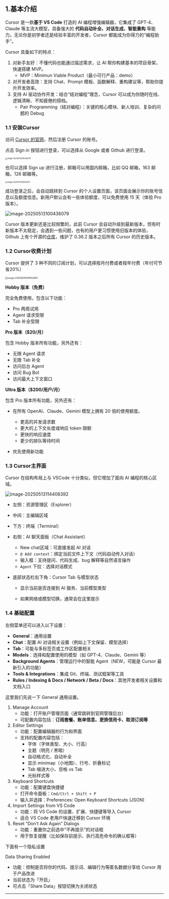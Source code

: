
## 1.基本介绍

Cursor 是一款**基于 VS Code** 打造的 AI 编程增强编辑器，它集成了 GPT-4、Claude 等主流大模型，具备强大的 **代码自动补全、对话生成、智能重构** 等能力。无论你是初学者还是经验丰富的开发者，Cursor 都能成为你得力的“编程助手”。

Cursor 具备如下的特点：

1. 对新手友好：不懂代码也能通过描述需求，让 AI 帮你构建基本的项目骨架，快速搭建 MVP。
   - MVP：Minimun Viable Product（最小可行产品：demo）
2. 对开发者高效：支持 Chat、Prompt 模板、函数解释、重构建议等，帮助你提升开发效率。
3. 支持 AI 驱动协作开发：结合“结对编程”理念，Cursor 可以成为你随时在线、逻辑清晰、不知疲倦的搭档。
   - Pair Programming（结对编程）：关键的核心模块、新人培训、复杂的问题的 Debug

### 1.1 安装Cursor

访问 [Cursor 的官网](https://www.cursor.com/)，然后注册 Cursor 的账号。

点击 Sign in 按钮进行登录，可以选择从 Google 或者 Github 进行登录。

<img src="https://xiejie-typora.oss-cn-chengdu.aliyuncs.com/2025-05-13-015548.png" alt="image-20250513095548787" style="zoom:40%;" />

也可以选择 Sign up 进行注册，邮箱可以用国内邮箱，比如 QQ 邮箱，163 邮箱，126 邮箱等。

<img src="https://xiejie-typora.oss-cn-chengdu.aliyuncs.com/2025-05-13-020042.png" alt="image-20250513100041551" style="zoom:40%;" />

成功登录之后，会自动跳转到 Cursor 的个人设置页面，该页面会展示你的账号信息以及额度信息。新用户默认会有一些体验额度，可以免费使用 15 天（体验 Pro 版本）。

![image-20250513100436079](https://xiejie-typora.oss-cn-chengdu.aliyuncs.com/2025-05-13-020436.png)

Cursor 版本更新还是比较频繁的，此前 Cursor 会自动升级到最新版本，但有时新版本不太稳定，会遇到一些问题，也有的用户更习惯使用旧版本的体验， Github 上有个开源的[仓库](https://github.com/oslook/cursor-ai-downloads)，维护了 0.36.2 版本之后所有 Cursor 的历史版本。

### 1.2 Cursor收费计划

Cursor 提供了 3 种不同的订阅计划，可以选择按月付费或者按年付费（年付可节省20%）

<img src="https://xiejie-typora.oss-cn-chengdu.aliyuncs.com/2025-06-30-011943.png" alt="image-20250630091942855" style="zoom:50%;" />

**Hobby 版本（免费）**

完全免费使用，包含以下功能：

- Pro 两周试用
- Agent 请求受限
- Tab 补全受限



**Pro 版本（$20/月）**

包含 Hobby 版本所有功能，另外还有：

- 无限 Agent 请求
- 无限 Tab 补全
- 访问后台 Agent
- 访问 Bug Bot
- 访问最大上下文窗口



**Ultra 版本（$200/用户/月）**

包含 Pro 版本所有功能，另外还有：

- 在所有 OpenAI、Claude、Gemini 模型上拥有 20 倍的使用额度。
  - 更高的并发请求数
  - 更大的上下文长度或响应 token 限额
  - 更快的响应速度
  - 更少的排队等待时间

- 优先使用新功能



### 1.3 Cursor主界面

Cursor 在结构布局上与 VSCode 十分类似，但它增加了面向 AI 编程的核心区域。

<img src="https://xiejie-typora.oss-cn-chengdu.aliyuncs.com/2025-05-13-034409.png" alt="image-20250513114408392"  />

- 左侧：资源管理区（Explorer）

- 中间：主编辑区域

- 下方：终端（Terminal）

- 右侧：AI 聊天面板（Chat Assistant）

  - New chat区域：可直接发起 AI 对话
  - `@ Add context`：绑定当前文件上下文（代码自动传入对话）
  - 输入框：支持提问、代码生成、bug 解释等自然语言操作
  - `Agent` 下拉：选择对话模式

- 底部状态栏右下角：Cursor Tab 与模型状态

  - 显示当前是否连接到 AI 服务、当前模型类型

  - 如果网络或模型切换，通常会在这里提示

### 1.4 基础配置

左侧菜单还可以进入以下设置：

- **General**：通用设置
- **Chat**：配置 AI 对话相关设置（例如上下文保留、模型选择）
- **Tab**：可能与多标签页或工作区配置相关
- **Models**：选择和配置使用的模型（如 GPT-4、Claude、Gemini 等）
- **Background Agents**：管理运行中的智能 Agent（NEW，可能是 Cursor 最新引入的功能）
- **Tools & Integrations**：集成 Git、终端、测试框架等工具
- **Rules / Indexing & Docs / Network / Beta / Docs**：其他开发者相关设置和文档入口



这里我们先说一下 General 通用设置。

1. Manage Account
   - 功能：打开账户管理页面（通常跳转到官网管理后台）
   - 可配置内容包括：**订阅套餐、账单信息、更换信用卡、取消订阅等**
2. Editor Settings
   - 功能：配置编辑器的行为和界面
   - 支持的配置内容包括：
     - 字体（字体类型、大小、行高）
     - 主题（明亮 / 黑暗）
     - 自动格式化、自动补全
     - 显示 minimap（小地图）、行号、折叠标记
     - Tab 缩进大小、空格 vs Tab
     - 光标样式等
3. Keyboard Shortcuts
   - 功能：配置键盘快捷键
   - 打开命令面板：`Cmd/Ctrl + Shift + P`
   - 输入并选择：Preferences: Open Keyboard Shortcuts (JSON)
4. Import Settings from VS Code
   - 功能：将 VS Code 的设置、扩展、快捷键等导入 Cursor
   - 适合 VS Code 老用户快速迁移到 Cursor 环境
5. Reset “Don’t Ask Again” Dialogs
   - 功能：重置你之前选中“不再提示”的对话框
   - 用于恢复提醒（比如保存前提示、执行高危命令的确认框等）



下面有一个隐私设置

Data Sharing Enabled

- 功能：控制是否将你的代码、提示词、编辑行为等匿名数据分享给 Cursor 用于产品改进
- 当前状态为「开启」
- 可点击「Share Data」按钮切换为关闭状态

---
